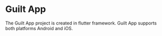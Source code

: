 # Guilt App

The Guilt App project is created in flutter framework. Guilt App supports both platforms Android and iOS.